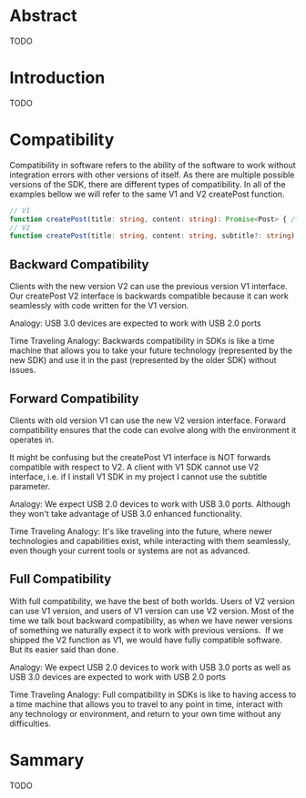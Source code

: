 
# Abstract
TODO

# Introduction
TODO

# Compatibility

Compatibility in software refers to the ability of the software to work without integration errors with other versions of itself.
As there are multiple possible versions of the SDK, there are different types of compatibility.
In all of the examples bellow we will refer to the same V1 and V2 createPost function.

```ts
// V1
function createPost(title: string, content: string): Promise<Post> { /* EMPTY */ }
// V2
function createPost(title: string, content: string, subtitle?: string): Promise<Post>  { /* EMPTY */ }
```

## Backward Compatibility

Clients with  the new version V2 can use the previous version V1 interface.
Our createPost V2 interface is backwards compatible because it can work seamlessly with code written for the V1 version.

Analogy: USB 3.0 devices are expected to work with USB 2.0 ports

Time Traveling Analogy: Backwards compatibility in SDKs is like a time machine that allows you to take your future technology (represented by the new SDK) and use it in the past (represented by the older SDK) without issues.

## Forward Compatibility

Clients with old version V1 can use the new V2 version interface.
Forward compatibility ensures that the code can evolve along with the environment it operates in.

It might be confusing but the createPost V1 interface is NOT forwards compatible with respect to V2. 
A client with V1 SDK cannot use V2 interface, i.e. if I install V1 SDK in my project I cannot use the subtitle parameter.

Analogy: We expect USB 2.0 devices to work with USB 3.0 ports. Although they won't take advantage of USB 3.0 enhanced functionality.

Time Traveling Analogy: It's like traveling into the future, where newer technologies and capabilities exist, while  interacting with them seamlessly, even though your current tools or systems are not as advanced.

## Full Compatibility

With full compatibility, we have the best of both worlds. Users of V2 version can use V1 version, and users of V1 version can use V2 version.
Most of the time we talk bout backward compatibility, as when we have newer versions of something we naturally expect it to work with previous versions. 
If we shipped the V2 function as V1, we would have fully compatible software. But its easier said than done.

Analogy: We expect USB 2.0 devices to work with USB 3.0 ports as well as USB 3.0 devices are expected to work with USB 2.0 ports

Time Traveling Analogy: Full compatibility in SDKs is like to having access to a time machine that allows you to travel to any point in time, interact with any technology or environment, and return to your own time without any difficulties.

# Sammary
TODO